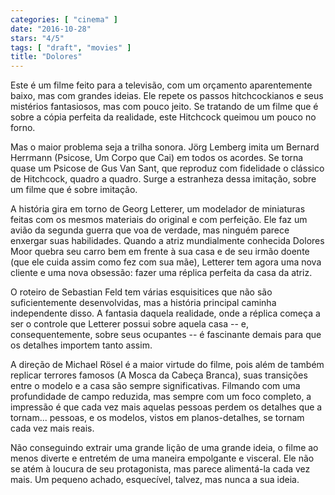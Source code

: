 ```yaml
---
categories: [ "cinema" ]
date: "2016-10-28"
stars: "4/5"
tags: [ "draft", "movies" ]
title: "Dolores"
---
```

Este é um filme feito para a televisão, com um orçamento aparentemente
baixo, mas com grandes ideias. Ele repete os passos hitchcockianos e seus
mistérios fantasiosos, mas com pouco jeito. Se tratando de um filme
que é sobre a cópia perfeita da realidade, este Hitchcock queimou um
pouco no forno.

Mas o maior problema seja a trilha sonora. Jörg Lemberg imita um Bernard
Herrmann (Psicose, Um Corpo que Cai) em todos os acordes. Se torna quase
um Psicose de Gus Van Sant, que reproduz com fidelidade o clássico de
Hitchcock, quadro a quadro. Surge a estranheza dessa imitação, sobre
um filme que é sobre imitação.

A história gira em torno de Georg Letterer, um modelador de miniaturas
feitas com os mesmos materiais do original e com perfeição. Ele faz um
avião da segunda guerra que voa de verdade, mas ninguém parece enxergar
suas habilidades. Quando a atriz mundialmente conhecida Dolores Moor
quebra seu carro bem em frente à sua casa e de seu irmão doente (que ele
cuida assim como fez com sua mãe), Letterer tem agora uma nova cliente
e uma nova obsessão: fazer uma réplica perfeita da casa da atriz.

O roteiro de Sebastian Feld tem várias esquisitices que não são
suficientemente desenvolvidas, mas a história principal caminha
independente disso. A fantasia daquela realidade, onde a réplica
começa a ser o controle que Letterer possui sobre aquela casa -- e,
consequentemente, sobre seus ocupantes -- é fascinante demais para que
os detalhes importem tanto assim.

A direção de Michael Rösel é a maior virtude do filme, pois além
de também replicar terrores famosos (A Mosca da Cabeça Branca), suas
transições entre o modelo e a casa são sempre significativas. Filmando
com uma profundidade de campo reduzida, mas sempre com um foco completo,
a impressão é que cada vez mais aquelas pessoas perdem os detalhes que
a tornam... pessoas, e os modelos, vistos em planos-detalhes, se tornam
cada vez mais reais.

Não conseguindo extrair uma grande lição de uma grande ideia, o filme
ao menos diverte e entretém de uma maneira empolgante e visceral. Ele
não se atém à loucura de seu protagonista, mas parece alimentá-la cada
vez mais. Um pequeno achado, esquecível, talvez, mas nunca a sua ideia.
